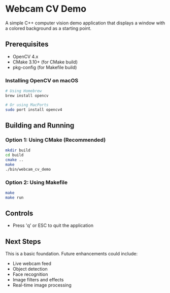 # Webcam CV Demo

A simple C++ computer vision demo application that displays a window with a colored background as a starting point.

## Prerequisites

- OpenCV 4.x
- CMake 3.10+ (for CMake build)
- pkg-config (for Makefile build)

### Installing OpenCV on macOS

```bash
# Using Homebrew
brew install opencv

# Or using MacPorts
sudo port install opencv4
```

## Building and Running

### Option 1: Using CMake (Recommended)

```bash
mkdir build
cd build
cmake ..
make
./bin/webcam_cv_demo
```

### Option 2: Using Makefile

```bash
make
make run
```

## Controls

- Press 'q' or ESC to quit the application

## Next Steps

This is a basic foundation. Future enhancements could include:
- Live webcam feed
- Object detection
- Face recognition
- Image filters and effects
- Real-time image processing
